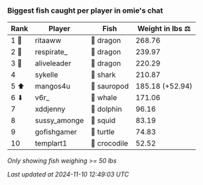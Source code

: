 ### Biggest fish caught per player in omie's chat
| Rank | Player | Fish | Weight in lbs ⚖️ |
|------|--------|-----------|---------|
| 1 🥇  | ritaaww | 🐉 dragon | 268.76 |
| 2 🥈  | respirate_ | 🐉 dragon | 239.97 |
| 3 🥉  | aliveleader | 🐉 dragon | 220.29 |
| 4  | sykelle | 🦈 shark | 210.87 |
| 5 ⬆ | mangos4u | 🦕 sauropod | 185.18 (+52.94) |
| 6 ⬇ | v6r_ | 🐳 whale | 171.06 |
| 7  | xddjenny | 🐬 dolphin | 96.16 |
| 8  | sussy_amonge | 🦑 squid | 83.19 |
| 9  | gofishgamer | 🐢 turtle | 74.83 |
| 10  | templart1 | 🐊 crocodile | 52.52 |

_Only showing fish weighing >= 50 lbs_

_Last updated at 2024-11-10 12:49:03 UTC_